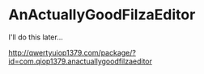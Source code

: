 # AnActuallyGoodFilzaEditor

I'll do this later...

http://qwertyuiop1379.com/package/?id=com.qiop1379.anactuallygoodfilzaeditor

